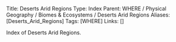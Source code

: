 Title: Deserts Arid Regions
Type: Index
Parent: WHERE / Physical Geography / Biomes & Ecosystems / Deserts Arid Regions
Aliases: [Deserts_Arid_Regions]
Tags: [WHERE]
Links: []

Index of Deserts Arid Regions.

